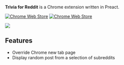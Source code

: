 **Trivia for Reddit** is a Chrome extension written in Preact.

[![Chrome Web Store](https://img.shields.io/chrome-web-store/v/obolamlakdealmajpalhcccpoificegl.svg?style=flat-square)]()
[![Chrome Web Store](https://img.shields.io/chrome-web-store/d/obolamlakdealmajpalhcccpoificegl.svg?style=flat-square)]()

![][preview]

Features
---

- Override Chrome new tab page
- Display random post from a selection of subreddits

[preview]: https://github.com/pioug/trivia-reddit/blob/master/store/screenshot-1.png
